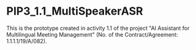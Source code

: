 # PIP3_1.1_MultiSpeakerASR

This is the prototype created in activity 1.1 of the project "AI Assistant for Multilingual Meeting Management" (No. of the Contract/Agreement: 1.1.1.1/19/A/082).